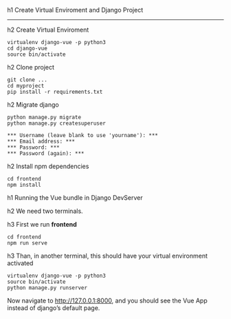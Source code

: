 h1 Create Virtual Enviroment and Django Project
***

h2 Create Virtual Enviroment

```console
virtualenv django-vue -p python3
cd django-vue
source bin/activate
```

h2 Clone project

```console
git clone ...
cd myproject
pip install -r requirements.txt
```

h2 Migrate django

```console
python manage.py migrate
python manage.py createsuperuser

*** Username (leave blank to use 'yourname'): ***
*** Email address: ***
*** Password: ***
*** Password (again): ***
```

h2 Install npm dependencies

```console
cd frontend
npm install
```

h1 Running the Vue bundle in Django DevServer

h2 We need two terminals.

h3 First we run **frontend**

```console
cd frontend
npm run serve
```

h3 Than, in another terminal, this should have your virtual environment activated

```console
virtualenv django-vue -p python3
source bin/activate
python manage.py runserver
```

Now navigate to <http://127.0.0.1:8000>, and you should see the Vue App instead of django’s default page.